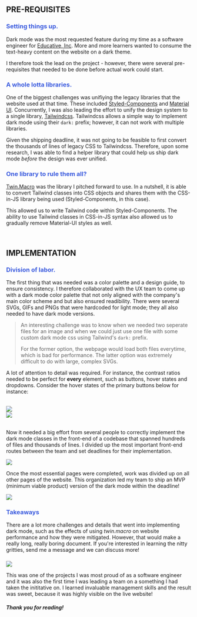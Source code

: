 <h2 class="sub-heading"> PRE-REQUISITES </h2>
<h3 style="color:#3C5CDE;"> Setting things up. </h3>

Dark mode was the most requested feature during my time as a software engineer for [Educative, Inc](https://www.educative.io). More and more learners wanted to consume the text-heavy content on the website on a dark theme.

I therefore took the lead on the project - however, there were several pre-requisites that needed to be done before actual work could start.

<h3 style="color:#3C5CDE;"> A whole lotta libraries. </h3>

One of the biggest challenges was unifiying the legacy libraries that the website used at that time. These included [Styled-Components](https://styled-components.com/) and [Material UI](https://material.io/). Concurrently, I was also leading the effort to unify the design system to a single library, [Tailwindcss](https://tailwindcss.com/). Tailwindcss allows a simple way to implement dark mode using their `dark:` prefix; however, it can not work with multiple libraries.

Given the shipping deadline, it was not going to be feasible to first convert the thousands of lines of legacy CSS to Tailwindcss. Therefore, upon some research, I was able to find a helper library that could help us ship dark mode _before_ the design was ever unified.

<h3 style="color:#3C5CDE;"> One library to rule them all? </h3>

[Twin.Macro](https://github.com/ben-rogerson/twin.macro) was the library I pitched forward to use. In a nutshell, it is able to convert Tailwind classes into CSS objects and shares them with the CSS-in-JS library being used (Styled-Components, in this case).

This allowed us to write Tailwind code within Styled-Components. The ability to use Tailwind classes in CSS-in-JS syntax also allowed us to gradually remove Material-UI styles as well.

<br>

<h2 class="sub-heading"> IMPLEMENTATION </h2>
<h3 style="color:#3C5CDE;"> Division of labor. </h3>

The first thing that was needed was a color palette and a design guide, to ensure consistency. I therefore collaborated with the UX team to come up with a dark mode color palette that not only aligned with the company's main color scheme and but also ensured readibility. There were several SVGs, GIFs and PNGs that were hardcoded for light mode; they all also needed to have dark mode versions.

> An interesting challenge was to know when we needed two seperate files for an image and when we could just use one file with some
> custom dark mode css using Tailwind's `dark:` prefix.
>
> For the former option, the webpage would load both files everytime, which
> is bad for performance. The latter option was extremely difficult to do with large, complex SVGs.

A lot of attention to detail was required. For instance, the contrast ratios needed to be perfect for **every** element, such as buttons, hover states and dropdowns. Consider the hover states of the primary buttons below for instance:

<br>

<div class="flex justify-between"> 
    <div style="width: 48%" class="flex flex-col justify-evenly">
    <img loading="lazy" class="w-full" src="/info/works/dark-mode/dark-mode-button-1.gif" />
</div>
<div style="width: 48%" class="flex justify-center">
    <img loading="lazy" class="w-full" src="/info/works/dark-mode/dark-mode-button-2.gif" />
</div>
</div>
<br>

Now it needed a big effort from several people to correctly implement the dark mode classes in the front-end of a codebase that spanned hundreds of files and thousands of lines. I divided up the most important front-end routes between the team and set deadlines for their implementation.

<div class="flex justify-center w-full">
<img loading="lazy"  class="w-full" src="/info/works/dark-mode/dark-mode-3.svg" />
</div>

Once the most essential pages were completed, work was divided up on all other pages of the website. This organization led my team to ship an MVP (minimum viable product) version of the dark mode within the deadline!

<div class="flex justify-center w-full">
<img loading="lazy"  class="w-full" src="/info/works/dark-mode/dark-mode-1.svg" />
</div>

<h3 style="color:#3C5CDE;"> Takeaways </h3>

There are a lot more challenges and details that went into implementing dark mode, such as the effects of using _twin.macro_ on website performance and how they were mitigated. However, that would make a really long, really boring document. If you're interested in learning the nitty gritties, send me a message and we can discuss more!

<div style="width: 100%; padding-top: 8px;" class="flex justify-center">
<img loading="lazy" class="w-full" src="/info/works/dark-mode/dark-mode-2.svg" />
</div>

This was one of the projects I was most proud of as a software engineer and it was also the first time I was leading a team on a something I had taken the inititative on. I learned invaluable management skills and the result was sweet, because it was highly visible on the live website!

<h5 class="flex justify-center"> Thank you for reading! </h5>
